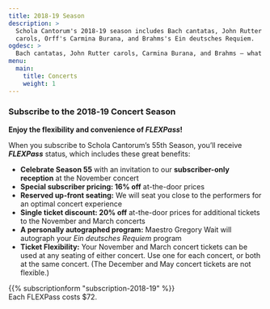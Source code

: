 ```yaml
---
title: 2018-19 Season
description: >
  Schola Cantorum's 2018-19 season includes Bach cantatas, John Rutter Christmas
  carols, Orff's Carmina Burana, and Brahms's Ein deutsches Requiem.
ogdesc: >
  Bach cantatas, John Rutter carols, Carmina Burana, and Brahms — what more could you want?
menu:
  main:
    title: Concerts
    weight: 1
---
```


<a name="subscriptions"></a>

### Subscribe to the 2018‑19 Concert Season

**Enjoy the flexibility and convenience of *FLEXPass*!**

When you subscribe to Schola Cantorum’s 55th Season, you’ll receive
**_FLEXPass_** status, which includes these great benefits:

* **Celebrate Season 55** with an invitation to our **subscriber-only
  reception** at the November concert
* **Special subscriber pricing: 16% off** at-the-door prices
* **Reserved up-front seating:** We will seat you close to the performers for
  an optimal concert experience
* **Single ticket discount: 20% off** at-the-door prices for additional tickets
  to the November and March concerts
* **A personally autographed program:** Maestro Gregory Wait will autograph your
  _Ein deutsches Requiem_ program
* **Ticket Flexibility:** Your November and March concert tickets can be used at
  any seating of either concert.  Use one for each concert, or both at the same
  concert.  (The December and May concert tickets are not flexible.)

{{% subscriptionform "subscription-2018-19" %}}    Each FLEXPass costs $72.
